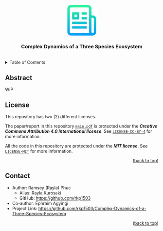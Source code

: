 <!--
*** Author: Rayla Kurosaki
*** GitHub: https://github.com/rkp1503
-->
<!DOCTYPE html>
<html>
    <head>
        <a name="readme-top"></a>
        <!-- PROJECT LOGO -->
        <div align="center">
            <a href="https://github.com/rkp1503/Complex-Dynamics-of-a-Three-Species-Ecosystem"><img src="assets/logo.png" alt="Logo" width="100" height="auto"></a>
            <h3 align="center">Complex Dynamics of a Three Species Ecosystem</h3>
            <br />
        </div>
    </head>
    <body>
        <!-- TABLE OF CONTENTS -->
        <details>
            <summary>Table of Contents</summary>
            <ol>
                <li><a href="#abstract">Abstract</a></li>
                <!-- <li><a href="#built-with">Built With</a></li> -->
                <li><a href="#license">License</a></li>
                <li><a href="#contact">Contact</a></li>
                <!-- <li><a href="#acknowledgments">Acknowledgments</a></li> -->
            </ol>
        </details>
        <!-- ABSTRACT -->
        <div>
            <h2 id="abstract">Abstract</h2>
            <p>
                WIP
            </p>
        </div>
        <!-- BUILT WITH -->
        <!-- <div>
        <h2 id="built-with">Built With</h2>
        <p></p>
        </div> -->
        <!-- LICENSE -->
        <div>
            <h2 id="license">License</h2>
            <p>This repository has two (2) different licenses.</p>
            <p>The paper/report in this repository <a href="report\main.pdf"><code>main.pdf</code></a> is protected under the <b><i>Creative Commons Attribution 4.0 International license</i></b>. See <a href="LICENSE-CC-BY-4"><code>LICENSE-CC-BY-4</code></a> for more information.</p>
            <p>All the code in this repository are protected under the <b><i>MIT license</i></b>. See <a href="LICENSE-MIT"><code>LICENSE-MIT</code></a> for more information.</p>
            <p align="right">(<a href="#readme-top">back to top</a>)</p>
        </div>
        <!-- Contact -->
        <div>
            <h2 id="contact">Contact</h2>
            <ul>
                <li>Author: Ramsey (Rayla) Phuc
                    <ul>
                        <li>Alias: Rayla Kurosaki</li>
                        <li>GitHub: <a href="https://github.com/rkp1503">https://github.com/rkp1503</a></li>
                    </ul>
                </li>
                <li>Co-author: Ephraim Agyingi</li>
                <li>Project Link: <a href="https://github.com/rkp1503/Complex-Dynamics-of-a-Three-Species-Ecosystem">https://github.com/rkp1503/Complex-Dynamics-of-a-Three-Species-Ecosystem</a></li>
            </ul>
            <p align="right">(<a href="#readme-top">back to top</a>)</p>
        </div>
    </body>
</html>
